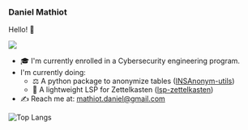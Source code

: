 ### Daniel Mathiot 

Hello! 👋

![](https://github-readme-stats.vercel.app/api?username=danymat&show_icons=true&theme=onedark)

- 🎓 I'm currently enrolled in a Cybersecurity engineering program.
- I'm currently doing: 
    - ⚖️ A python package to anonymize tables ([INSAnonym-utils](https://github.com/danymat/INSAnonym-utils/))
    - 📝 A lightweight LSP for Zettelkasten ([lsp-zettelkasten](https://github.com/danymat/lsp-zettelkasten))
- ✍️ Reach me at: mathiot.daniel@gmail.com

![Top Langs](https://github-readme-stats.vercel.app/api/top-langs/?username=danymat&layout=compact&theme=onedark&exclude_repo=dotfiles)
